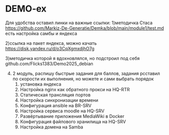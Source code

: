 # DEMO-ex

Для удобства оставил линки на важные ссылки:
1)методичка Стаса
https://github.com/Markiz-De-Generatie/Demka/blob/main/module1/test.md
есть настройка самбы и яндекса

2)ссылка на пакет яндекса, можно качать
https://disk.yandex.ru/d/o3CqXgmxdjhO7g

3)методичка которой я вдохновлялся, но подстроил под себя
github.com/Flicks1383/Demo2025_debian

4) 2 модуль, распишу быстрые задания для баллов, задания рсставил по скорости их выполнения, но можете и сами выбрать порядок
   1) установка яндекса
   2) Настройка nginx как обратного прокси на HQ-RTR
   3) Статическая трансляция портов
   4) Настройка синхронизации времени
   5) Конфигурация ansible на BR-SRV
   6) Настройка сервиса moodle на HQ-SRV
   7) Развёртывание приложения MediaWiki в Docker
   8) Конфигурация файлового хранилища на HQ-SRV
   9) Настройка домена на Samba
